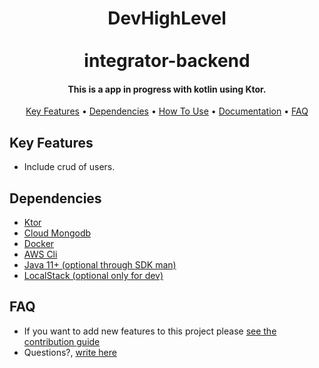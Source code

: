 <h1 align="center">
  DevHighLevel
  <br>
  <br>
  integrator-backend
  <br>
</h1>
<h4 align="center">This is a app in progress with kotlin using Ktor.</h4>
<p align="center">
  <a href="#key-features">Key Features</a> •
  <a href="#dependencies">Dependencies</a> •
  <a href="#how-to-use">How To Use</a> •
  <a href="#documentation">Documentation</a> •
  <a href="#faq">FAQ</a>
</p>

## Key Features

* Include crud of users.

## Dependencies
* [Ktor](https://ktor.io/)
* [Cloud Mongodb](https://cloud.mongodb.com/)
* [Docker](https://docs.docker.com/install/)
* [AWS Cli](https://aws.amazon.com/es/cli/)
* [Java 11+ (optional through SDK man)](https://sdkman.io/jdks)
* [LocalStack (optional only for dev)](https://github.com/localstack/localstack)

## FAQ

* If you want to add new features to this project please [see the contribution guide](.github/CONTRIBUTING.md)
* Questions?, <a href="devhighlevel@gmail.com?Subject=Question about Project" target="_blank">write here</a>

